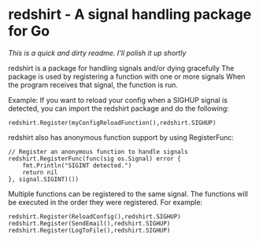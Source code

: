 # redshirt - A signal handling package for Go

*This is a quick and dirty readme. I'll polish it up shortly*

redshirt is a package for handling signals and/or dying gracefully
The package is used by registering a function with one or more signals
When the program receives that signal, the function is run.

Example: If you want to reload your config when a SIGHUP signal
is detected, you can import the redshirt package and do the following:
```
redshirt.Register(myConfigReloadFunction(),redshirt.SIGHUP)
```

redshirt also has anonymous function support by using RegisterFunc:
```
// Register an anonymous function to handle signals
redshirt.RegisterFunc(func(sig os.Signal) error {
	fmt.Println("SIGINT detected.")
	return nil
}, signal.SIGINT)())
```

Multiple functions can be registered to the same signal. The functions
will be executed in the order they were registered.
For example:
```
redshirt.Register(ReloadConfig(),redshirt.SIGHUP)
redshirt.Register(SendEmail(),redshirt.SIGHUP)
redshirt.Register(LogToFile(),redshirt.SIGHUP)
```

